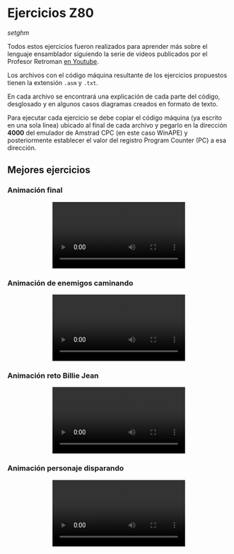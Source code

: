 # Ejercicios Z80

_setghm_

Todos estos ejercicios fueron realizados para aprender más sobre el lenguaje ensamblador siguiendo la serie de videos publicados por el Profesor Retroman [en Youtube](https://www.youtube.com/@ProfesorRetroman/playlists).

Los archivos con el código máquina resultante de los ejercicios propuestos tienen la extensión `.asm` y `.txt`.

En cada archivo se encontrará una explicación de cada parte del código, desglosado y en algunos casos diagramas creados en formato de texto.

Para ejecutar cada ejercicio se debe copiar el código máquina (ya escrito en una sola línea) ubicado al final de cada archivo y pegarlo en la dirección **4000** del emulador de Amstrad CPC (en este caso WinAPE) y posteriormente establecer el valor del registro Program Counter (PC) a esa dirección.

## Mejores ejercicios

### Animación final

<div align="center">
  <video src="https://github.com/user-attachments/assets/19d1ede2-d4e3-406a-bb0f-7a13b31734e5"></video>
</div>

### Animación de enemigos caminando

<div align="center">
  <video src="https://github.com/user-attachments/assets/7e5a62cc-555a-41d0-8359-a633c3790077"></video>
</div>

### Animación reto Billie Jean

<div align="center">
  <video src="https://github.com/user-attachments/assets/47204814-3c71-40b4-9f3c-e1de72e1642d"></video>
</div>

### Animación personaje disparando

<div align="center">
  <video src="https://github.com/user-attachments/assets/a8861f04-32b8-44cf-9380-0658905290d1"></video>
</div>


